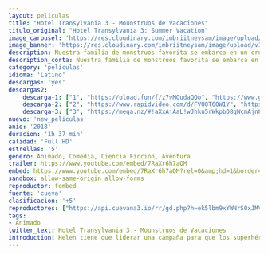 ```yaml
---
layout: peliculas
title: "Hotel Transylvania 3 - Mounstruos de Vacaciones"
titulo_original: "Hotel Transylvania 3: Summer Vacation"
image_carousel: 'https://res.cloudinary.com/imbriitneysam/image/upload/v1542490869/hotel-poster-min.jpg'
image_banner: 'https://res.cloudinary.com/imbriitneysam/image/upload/v1542490869/hotel-banner-min.jpg'
description: Nuestra familia de monstruos favorita se embarca en un crucero de lujo para que por fin Drac pueda tomarse un descanso de proveer de vacaciones al resto en el hotel. Es una navegación tranquila para la pandilla de Drac, ya que los monstruos se entregan a toda la diversión a bordo que ofrece el crucero, desde el voleibol de monstruos y las excursiones exóticas, a ponerse al día con sus bronceados de luna. Pero las vacaciones de ensueño se convierten en una pesadilla cuando Mavis se da cuenta de que Drac se ha enamorado de la misteriosa capitana de la nave, Ericka, quien esconde un peligroso secreto que podría destruir a todos los monstruos.
description_corta: Nuestra familia de monstruos favorita se embarca en un crucero de lujo para que por fin Drac pueda tomarse un descanso de proveer de vacaciones al resto en el hotel. Es una navegación tranquila para la pandilla de Drac, ya que los monstruos se..
category: 'peliculas'
idioma: 'Latino'
descargas: 'yes'
descargas2:
    descarga-1: ["1", "https://oload.fun/f/z7vMOudaQQo", "https://www.google.com/s2/favicons?domain=openload.co","OpenLoad","https://res.cloudinary.com/imbriitneysam/image/upload/v1541473684/mexico.png", "Latino", "Full HD"]
    descarga-2: ["2", "https://www.rapidvideo.com/d/FVU0T60W1Y", "https://www.google.com/s2/favicons?domain=www.rapidvideo.com","RapidVideo","https://res.cloudinary.com/imbriitneysam/image/upload/v1541473684/mexico.png", "Latino", "Full HD"]
    descarga-3: ["3", "https://mega.nz/#!aXxAjAaL!wJhku5rWkpbD8gWcmAjn8QlmaPFk6ZEsip0-IIRsPB8", "https://www.google.com/s2/favicons?domain=mega.nz","Mega","https://res.cloudinary.com/imbriitneysam/image/upload/v1541473684/mexico.png", "Latino", "Full HD"]
nuevo: 'new_peliculas'
anio: '2018'
duracion: '1h 37 min'
calidad: 'Full HD'
estrellas: '5'
genero: Animado, Comedia, Ciencia Ficción, Aventura
trailer: https://www.youtube.com/embed/7RaXr6h7aQM
embed: https://www.youtube.com/embed/7RaXr6h7aQM?rel=0&amp;hd=1&border=0&wmode=opaque&enablejsapi=1&modestbranding=1&controls=1&showinfo=1
sandbox: allow-same-origin allow-forms
reproductor: fembed
fuente: 'cueva'
clasificacion: '+5'
reproductores: ["https://api.cuevana3.io/rr/gd.php?h=ek5lbm9xYWNrS0xJMVp5b21KREk0dFBLbjVkaHhkRGdrOG1jbnBpUnhhS1YwR2w0Z01pbXhhcXZoS2VOdWJ2cHhiaUxqS3pJbUtDM3ZIdVRnNVhXNXN5U3FadVkyUT09"]
tags:
- Animado
twitter_text: Hotel Transylvania 3 - Mounstruos de Vacaciones
introduction: Helen tiene que liderar una campaña para que los superhéroes regresen, mientras Bob vive su vida normal con Violet, Dash y el bebé Jack-Jack —cuyos superpoderes descubriremos.
---
```












